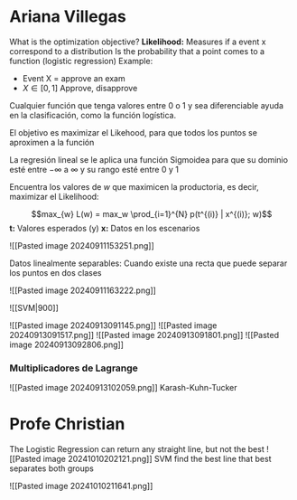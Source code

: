 # Ariana Villegas
What is the optimization objective?
**Likelihood:** Measures if a event x correspond to a distribution
Is the probability that a point comes to a function (logistic regression)
Example:
+ Event X = approve an exam
+ $X \in [0,1]$ Approve, disapprove

Cualquier función que tenga valores entre 0 o 1 y sea diferenciable ayuda en la clasificación, como la función logística.

El objetivo es maximizar el Likehood, para que todos los puntos se aproximen a la función

La regresión lineal se le aplica una función Sigmoidea para que su dominio esté entre $-\infty$  a $\infty$ y su rango esté entre 0 y 1

Encuentra los valores de $w$ que maximicen la productoria, es decir, maximizar el Likelihood:

$$max_{w} L(w) = max_w \prod_{i=1}^{N} p(t^{(i)} | x^{(i)}; w)$$
**t:** Valores esperados (y)
**x:** Datos en los escenarios

![[Pasted image 20240911153251.png]]

Datos linealmente separables: Cuando existe una recta que puede separar los puntos en dos clases

![[Pasted image 20240911163222.png]]

![[SVM|900]]

![[Pasted image 20240913091145.png]]
![[Pasted image 20240913091517.png]]
![[Pasted image 20240913091801.png]]
![[Pasted image 20240913092806.png]]
### Multiplicadores de Lagrange
![[Pasted image 20240913102059.png]]
Karash-Kuhn-Tucker

# Profe Christian
The Logistic Regression can return any straight line, but not the best
![[Pasted image 20241010202121.png]]
SVM find the best line that best separates both groups

![[Pasted image 20241010211641.png]]
